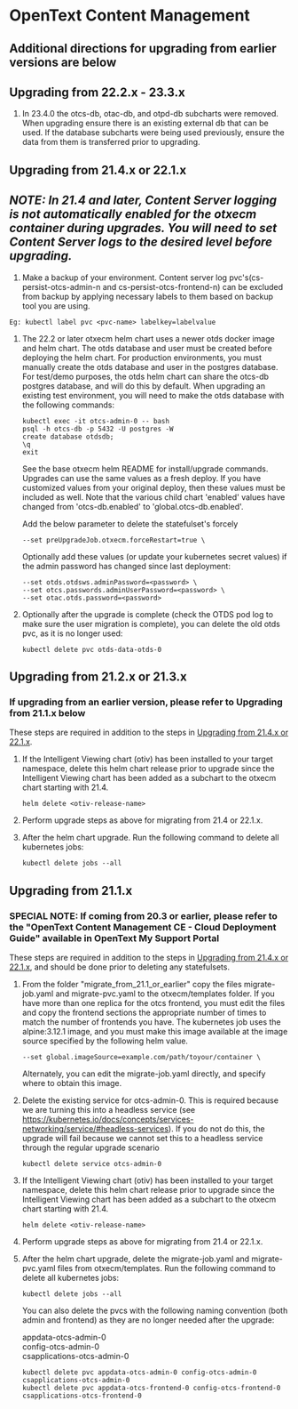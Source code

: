 # OpenText Content Management

## Additional directions for upgrading from earlier versions are below

## Upgrading from 22.2.x - 23.3.x

1. In 23.4.0 the otcs-db, otac-db, and otpd-db subcharts were removed. When upgrading ensure there is an existing external db that can be used. If the database subcharts were being used previously, ensure the data from them is transferred prior to upgrading.

## Upgrading from 21.4.x or 22.1.x

## _NOTE: In 21.4 and later, Content Server logging is not automatically enabled for the otxecm container during upgrades. You will need to set Content Server logs to the desired level before upgrading._

1. Make a backup of your environment. Content server log pvc's(cs-persist-otcs-admin-n and cs-persist-otcs-frontend-n) can be excluded from backup by applying necessary labels to them based on backup tool you are using.
```console
Eg: kubectl label pvc <pvc-name> labelkey=labelvalue
```

1. The 22.2 or later otxecm helm chart uses a newer otds docker image and helm chart. The otds database and user must be created before deploying the helm chart. For production environments, you must manually create the otds database and user in the postgres database. For test/demo purposes, the otds helm chart can share the otcs-db postgres database, and will do this by default. When upgrading an existing test environment, you will need to make the otds database with the following commands:

    ```console
    kubectl exec -it otcs-admin-0 -- bash
    psql -h otcs-db -p 5432 -U postgres -W
    create database otdsdb;
    \q
    exit
    ```

    See the base otxecm helm README for install/upgrade commands. Upgrades can use the same values as a fresh deploy. If you have customized values from your original deploy, then these values must be included as well. Note that the various child chart 'enabled' values have changed from 'otcs-db.enabled' to 'global.otcs-db.enabled'.

    Add the below parameter to delete the statefulset's forcely 

    ```console
    --set preUpgradeJob.otxecm.forceRestart=true \
    ```

    Optionally add these values (or update your kubernetes secret values) if the admin password has changed since last deployment:

    ```console
    --set otds.otdsws.adminPassword=<password> \
    --set otcs.passwords.adminUserPassword=<password> \
    --set otac.otds.password=<password>
    ```

1. Optionally after the upgrade is complete (check the OTDS pod log to make sure the user migration is complete), you can delete the old otds pvc, as it is no longer used:

    ```console
    kubectl delete pvc otds-data-otds-0
    ```

## Upgrading from 21.2.x or 21.3.x

### If upgrading from an earlier version, please refer to Upgrading from 21.1.x below

These steps are required in addition to the steps in [Upgrading from 21.4.x or 22.1.x](#upgrading-from-214x-or-221x).

1. If the Intelligent Viewing chart (otiv) has been installed to your target namespace, delete this helm chart release prior to upgrade since the Intelligent Viewing chart has been added as a subchart to the otxecm chart starting with 21.4.

    ```console
    helm delete <otiv-release-name>
    ```

2. Perform upgrade steps as above for migrating from 21.4 or 22.1.x.

3. After the helm chart upgrade. Run the following command to delete all kubernetes jobs:

    ```console
    kubectl delete jobs --all
    ```

## Upgrading from 21.1.x

### SPECIAL NOTE: If coming from 20.3 or earlier, please refer to the "OpenText Content Management CE  - Cloud Deployment Guide" available in OpenText My Support Portal

These steps are required in addition to the steps in [Upgrading from 21.4.x or 22.1.x](#upgrading-from-214x-or-221x), and should be done prior to deleting any statefulsets.

1. From the folder "migrate_from_21.1_or_earlier" copy the files migrate-job.yaml and migrate-pvc.yaml to the otxecm/templates folder. If you have more than one replica for the otcs frontend, you must edit the files and copy the frontend sections the appropriate number of times to match the number of frontends you have. The kubernetes job uses the alpine:3.12.1 image, and you must make this image available at the image source specified by the following helm value.

    ```console
    --set global.imageSource=example.com/path/toyour/container \
    ```

    Alternately, you can edit the migrate-job.yaml directly, and specify where to obtain this image.

1. Delete the existing service for otcs-admin-0. This is required because we are turning this into a headless service (see <https://kubernetes.io/docs/concepts/services-networking/service/#headless-services>). If you do not do this, the upgrade will fail because we cannot set this to a headless service through the regular upgrade scenario

   ```console
   kubectl delete service otcs-admin-0
   ```

1. If the Intelligent Viewing chart (otiv) has been installed to your target namespace, delete this helm chart release prior to upgrade since the Intelligent Viewing chart has been added as a subchart to the otxecm chart starting with 21.4.

    ```console
    helm delete <otiv-release-name>
    ```

1. Perform upgrade steps as above for migrating from 21.4 or 22.1.x.

1. After the helm chart upgrade, delete the migrate-job.yaml and migrate-pvc.yaml files from otxecm/templates. Run the following command to delete all kubernetes jobs:

    ```console
    kubectl delete jobs --all
    ```

    You can also delete the pvcs with the following naming convention (both admin and frontend) as they are no longer needed after the upgrade:

    appdata-otcs-admin-0\
    config-otcs-admin-0\
    csapplications-otcs-admin-0

    ```console
    kubectl delete pvc appdata-otcs-admin-0 config-otcs-admin-0 csapplications-otcs-admin-0
    kubectl delete pvc appdata-otcs-frontend-0 config-otcs-frontend-0 csapplications-otcs-frontend-0
    ```
